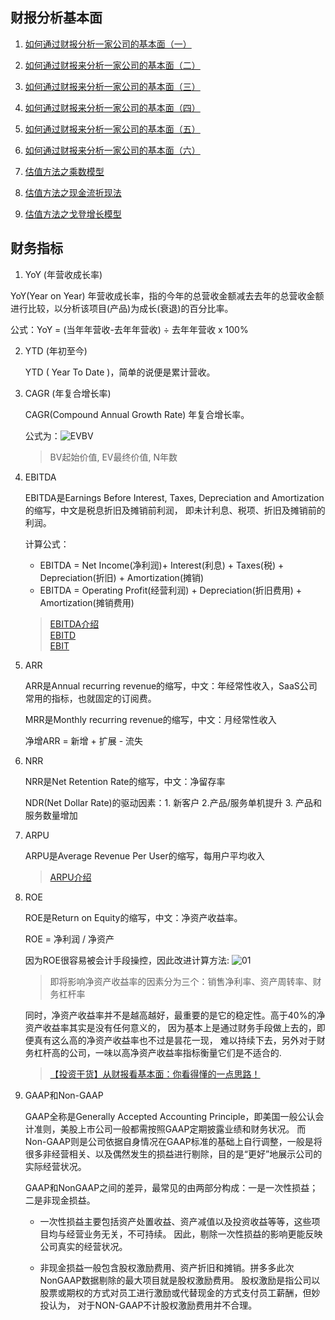 ## 财报分析基本面

1. [如何通过财报分析一家公司的基本面（一）](https://xueqiu.com/7669896144/134488195)

2. [如何通过财报来分析一家公司的基本面（二）](https://xueqiu.com/7669896144/134627359)

3. [如何通过财报来分析一家公司的基本面（三）](https://xueqiu.com/7669896144/135696164)

4. [如何通过财报来分析一家公司的基本面（四）](https://xueqiu.com/7669896144/135760765)

5. [如何通过财报来分析一家公司的基本面（五）](https://xueqiu.com/7669896144/135933481)

6. [如何通过财报来分析一家公司的基本面（六）](https://xueqiu.com/7669896144/136129031)

7. [估值方法之乘数模型](https://xueqiu.com/7669896144/129325189)

8. [估值方法之现金流折现法](https://xueqiu.com/7669896144/133900291)

9. [估值方法之戈登增长模型](https://xueqiu.com/7669896144/134009469)

## 财务指标
1. YoY (年营收成长率)

  YoY(Year on Year) 年营收成长率，指的今年的总营收金额减去去年的总营收金额进行比较，以分析该项目(产品)为成长(衰退)的百分比率。

  公式：YoY = (当年年营收-去年年营收) ÷ 去年年营收 x 100%

2. YTD (年初至今)

   YTD ( Year To Date )，简单的说便是累计营收。

3. CAGR (年复合增长率)

   CAGR(Compound Annual Growth Rate) 年复合增长率。

   公式为：![EVBV](https://www.projectclub.com.tw/images/article/bigdata/EVBV.png)
   > BV起始价值, EV最终价值, N年数

4. EBITDA

   EBITDA是Earnings Before Interest, Taxes, Depreciation and Amortization的缩写，中文是税息折旧及摊销前利润，
   即未计利息、税项、折旧及摊销前的利润。

   计算公式：    
   - EBITDA = Net Income(净利润)+ Interest(利息) + Taxes(税) + Depreciation(折旧) + Amortization(摊销)
   - EBITDA = Operating Profit(经营利润) + Depreciation(折旧费用) + Amortization(摊销费用)

   > [EBITDA介绍](https://wiki.mbalib.com/wiki/EBITDA)    
   > [EBITD](https://wiki.mbalib.com/wiki/EBITD)    
   > [EBIT](https://wiki.mbalib.com/wiki/EBIT)

5. ARR    

   ARR是Annual recurring revenue的缩写，中文：年经常性收入，SaaS公司常用的指标，也就固定的订阅费。

   MRR是Monthly recurring revenue的缩写，中文：月经常性收入

   净增ARR = 新增 + 扩展 - 流失

6. NRR

   NRR是Net Retention Rate的缩写，中文：净留存率

   NDR(Net Dollar Rate)的驱动因素：1. 新客户 2.产品/服务单机提升  3. 产品和服务数量增加 

7. ARPU

   ARPU是Average Revenue Per User的缩写，每用户平均收入

   > [ARPU介绍](https://wiki.mbalib.com/wiki/ARPU%E5%80%BC)

8. ROE
   
   ROE是Return on Equity的缩写，中文：净资产收益率。

   ROE = 净利润 / 净资产

   因为ROE很容易被会计手段操控，因此改进计算方法:
   ![01](https://github.com/lizj3624/mynote/blob/master/stock-finance/pictures/roe.jpg)
   > 即将影响净资产收益率的因素分为三个：销售净利率、资产周转率、财务杠杆率

   同时，净资产收益率并不是越高越好，最重要的是它的稳定性。高于40%的净资产收益率其实是没有任何意义的，
   因为基本上是通过财务手段做上去的，即便真有这么高的净资产收益率也不过是昙花一现，
   难以持续下去，另外对于财务杠杆高的公司，一味以高净资产收益率指标衡量它们是不适合的.
   > [【投资干货】从财报看基本面：你看得懂的一点思路！](https://xueqiu.com/7669896144/135696164)

9. GAAP和Non-GAAP

   GAAP全称是Generally Accepted Accounting Principle，即美国一般公认会计准则，美股上市公司一般都需按照GAAP定期披露业绩和财务状况。
   而Non-GAAP则是公司依据自身情况在GAAP标准的基础上自行调整，一般是将很多非经营相关、以及偶然发生的损益进行剔除，目的是“更好”地展示公司的实际经营状况。

   GAAP和NonGAAP之间的差异，最常见的由两部分构成：一是一次性损益；二是非现金损益。
   - 一次性损益主要包括资产处置收益、资产减值以及投资收益等等，这些项目均与经营业务无关，不可持续。
   因此，剔除一次性损益的影响更能反映公司真实的经营状况。

   - 非现金损益一般包含股权激励费用、资产折旧和摊销。拼多多此次NonGAAP数据剔除的最大项目就是股权激励费用。
   股权激励是指公司以股票或期权的方式对员工进行激励或代替现金的方式支付员工薪酬，但妙投认为，
   对于NON-GAAP不计股权激励费用并不合理。
